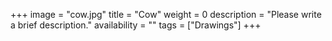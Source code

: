 +++
image = "cow.jpg"
title = "Cow"
weight = 0
description = "Please write a brief description."
availability = ""
tags = ["Drawings"]
+++
